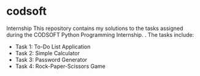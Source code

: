 # codsoft
Internship
This repository contains my solutions to the tasks assigned during the CODSOFT Python Programming Internship. 
. The tasks include:

- Task 1: To-Do List Application
- Task 2: Simple Calculator
- Task 3: Password Generator
- Task 4: Rock-Paper-Scissors Game
